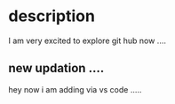 # description

I am very excited to explore git hub now ....

## new updation ....

hey now i am adding via vs code .....
